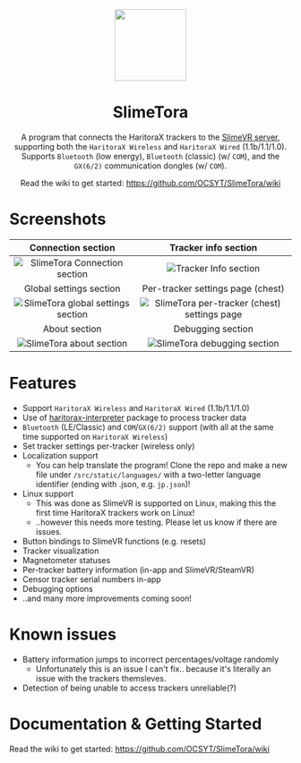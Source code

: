 <!--suppress HtmlDeprecatedAttribute -->
<div align="center">
<img src="docs/icon.png" width="128px">


# SlimeTora
A program that connects the HaritoraX trackers to the [SlimeVR server](https://docs.slimevr.dev/server/index.html), supporting both the `HaritoraX Wireless` and `HaritoraX Wired` (1.1b/1.1/1.0). Supports `Bluetooth` (low energy), `Bluetooth` (classic) (w/ `COM`), and the `GX(6/2)` communication dongles (w/ `COM`).

Read the wiki to get started: https://github.com/OCSYT/SlimeTora/wiki

</div>

# Screenshots

| Connection section | Tracker info section |
|:-:|:-:|
| ![SlimeTora Connection section](docs/slimetora_ss_1.png) | ![Tracker Info section](docs/slimetora_ss_2.png) |
|  Global settings section | Per-tracker settings page (chest) |
| ![SlimeTora global settings section](docs/slimetora_ss_3.png) | ![SlimeTora per-tracker (chest) settings page](docs/slimetora_ss_4.png) |
| About section | Debugging section |
| ![SlimeTora about section](docs/slimetora_ss_5.png) | ![SlimeTora debugging section](docs/slimetora_ss_6.png) |

# Features
+ Support `HaritoraX Wireless` and `HaritoraX Wired` (1.1b/1.1/1.0)
+ Use of [haritorax-interpreter](https://github.com/JovannMC/haritorax-interpreter) package to process tracker data
+ `Bluetooth` (LE/Classic) and `COM`/`GX(6/2)` support (with all at the same time supported on `HaritoraX Wireless`)
+ Set tracker settings per-tracker (wireless only)
+ Localization support
  + You can help translate the program! Clone the repo and make a new file under `/src/static/languages/` with a two-letter language identifier (ending with .json, e.g. `jp.json`)!
+ Linux support
  + This was done as SlimeVR is supported on Linux, making this the first time HaritoraX trackers work on Linux!
  + ..however this needs more testing. Please let us know if there are issues.
+ Button bindings to SlimeVR functions (e.g. resets)
+ Tracker visualization
+ Magnetometer statuses
+ Per-tracker battery information (in-app and SlimeVR/SteamVR)
+ Censor tracker serial numbers in-app
+ Debugging options
+ ..and many more improvements coming soon!

# Known issues
- Battery information jumps to incorrect percentages/voltage randomly
  - Unfortunately this is an issue I can't fix.. because it's literally an issue with the trackers themsleves.
- Detection of being unable to access trackers unreliable(?)

# Documentation & Getting Started

Read the wiki to get started: https://github.com/OCSYT/SlimeTora/wiki
